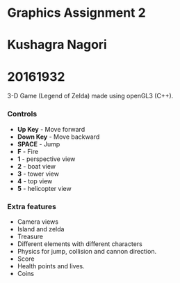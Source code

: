 Graphics Assignment 2
=====================

# Kushagra Nagori
# 20161932

3-D Game (Legend of Zelda) made using openGL3 (C++).

### Controls

- **Up Key** - Move forward
- **Down Key** - Move backward
- **SPACE** - Jump
- **F** - Fire
- **1** - perspective view
- **2** - boat view
- **3** - tower view
- **4** - top view
- **5** - helicopter view

### Extra features

- Camera views
- Island and zelda
- Treasure
- Different elements with different characters
- Physics for jump, collision and cannon direction.
- Score
- Health points and lives.
- Coins

